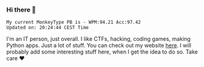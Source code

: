 ### Hi there 👋
<!-- PB START -->
```
My current MonkeyType PB is - WPM:94.21 Acc:97.42
Updated on: 20:24:44 CEST Time
```
<!-- PB END -->
I'm an IT person, just overall. I like CTFs, hacking, coding games, making Python apps. Just a lot of stuff.
You can check out my website [here](https://skill3472.github.io/).
I will probably add some interesting stuff here, when I get the idea to do so. Take care ❤️
